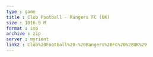 ```yaml
---
type : game
title : Club Football - Rangers FC (UK)
size : 1016.9 M
format : iso
archive : zip
server : myrient
link2 : Club%20Football%20-%20Rangers%20FC%20%28UK%29
---
```

